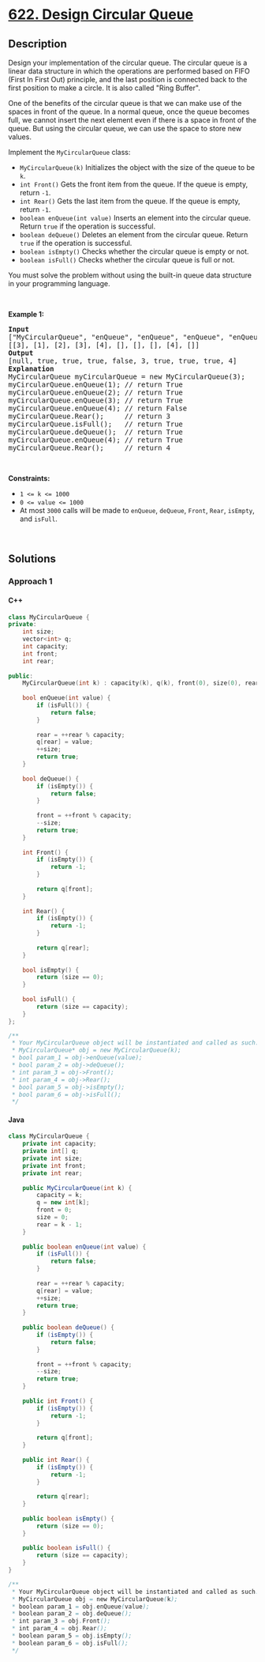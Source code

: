 # [622. Design Circular Queue](https://leetcode.com/problems/design-circular-queue)

## Description

<p>Design your implementation of the circular queue. The circular queue is a linear data structure in which the operations are performed based on FIFO (First In First Out) principle, and the last position is connected back to the first position to make a circle. It is also called &quot;Ring Buffer&quot;.</p>

<p>One of the benefits of the circular queue is that we can make use of the spaces in front of the queue. In a normal queue, once the queue becomes full, we cannot insert the next element even if there is a space in front of the queue. But using the circular queue, we can use the space to store new values.</p>

<p>Implement the <code>MyCircularQueue</code> class:</p>

<ul>
    <li><code>MyCircularQueue(k)</code> Initializes the object with the size of the queue to be <code>k</code>.</li>
    <li><code>int Front()</code> Gets the front item from the queue. If the queue is empty, return <code>-1</code>.</li>
    <li><code>int Rear()</code> Gets the last item from the queue. If the queue is empty, return <code>-1</code>.</li>
    <li><code>boolean enQueue(int value)</code> Inserts an element into the circular queue. Return <code>true</code> if the operation is successful.</li>
    <li><code>boolean deQueue()</code> Deletes an element from the circular queue. Return <code>true</code> if the operation is successful.</li>
    <li><code>boolean isEmpty()</code> Checks whether the circular queue is empty or not.</li>
    <li><code>boolean isFull()</code> Checks whether the circular queue is full or not.</li>
</ul>

<p>You must solve the problem without using the built-in queue data structure in your programming language.&nbsp;</p>
<p>&nbsp;</p>

<p><strong class="example">Example 1:</strong></p>
<pre>
<strong>Input</strong>
[&quot;MyCircularQueue&quot;, &quot;enQueue&quot;, &quot;enQueue&quot;, &quot;enQueue&quot;, &quot;enQueue&quot;, &quot;Rear&quot;, &quot;isFull&quot;, &quot;deQueue&quot;, &quot;enQueue&quot;, &quot;Rear&quot;]
[[3], [1], [2], [3], [4], [], [], [], [4], []]
<strong>Output</strong>
[null, true, true, true, false, 3, true, true, true, 4]
<strong>Explanation</strong>
MyCircularQueue myCircularQueue = new MyCircularQueue(3);
myCircularQueue.enQueue(1); // return True
myCircularQueue.enQueue(2); // return True
myCircularQueue.enQueue(3); // return True
myCircularQueue.enQueue(4); // return False
myCircularQueue.Rear();     // return 3
myCircularQueue.isFull();   // return True
myCircularQueue.deQueue();  // return True
myCircularQueue.enQueue(4); // return True
myCircularQueue.Rear();     // return 4
</pre>
<p>&nbsp;</p>

<p><strong>Constraints:</strong></p>
<ul>
    <li><code>1 &lt;= k &lt;= 1000</code></li>
    <li><code>0 &lt;= value &lt;= 1000</code></li>
    <li>At most <code>3000</code> calls will be made to&nbsp;<code>enQueue</code>, <code>deQueue</code>,&nbsp;<code>Front</code>,&nbsp;<code>Rear</code>,&nbsp;<code>isEmpty</code>, and&nbsp;<code>isFull</code>.</li>
</ul>
<p>&nbsp;</p>

## Solutions

### **Approach 1**

<!-- tabs:start -->

#### C++

```cpp
class MyCircularQueue {
private:
    int size;
    vector<int> q;
    int capacity;
    int front;
    int rear;
    
public:
    MyCircularQueue(int k) : capacity(k), q(k), front(0), size(0), rear(k - 1) {}
    
    bool enQueue(int value) {
        if (isFull()) {
            return false;
        }
        
        rear = ++rear % capacity;
        q[rear] = value;
        ++size;
        return true;
    }
    
    bool deQueue() {
        if (isEmpty()) {
            return false;
        }
        
        front = ++front % capacity;
        --size;
        return true;
    }
    
    int Front() {
        if (isEmpty()) {
            return -1;
        }
        
        return q[front];
    }
    
    int Rear() {
        if (isEmpty()) {
            return -1;
        }
        
        return q[rear];
    }
    
    bool isEmpty() {
        return (size == 0);
    }
    
    bool isFull() {
        return (size == capacity);
    }
};

/**
 * Your MyCircularQueue object will be instantiated and called as such:
 * MyCircularQueue* obj = new MyCircularQueue(k);
 * bool param_1 = obj->enQueue(value);
 * bool param_2 = obj->deQueue();
 * int param_3 = obj->Front();
 * int param_4 = obj->Rear();
 * bool param_5 = obj->isEmpty();
 * bool param_6 = obj->isFull();
 */
```

#### Java

```java
class MyCircularQueue {
    private int capacity;
    private int[] q;
    private int size;
    private int front;
    private int rear;
    
    public MyCircularQueue(int k) {
        capacity = k;
        q = new int[k];
        front = 0;
        size = 0;
        rear = k - 1;
    }
    
    public boolean enQueue(int value) {
        if (isFull()) {
            return false;
        }
        
        rear = ++rear % capacity;
        q[rear] = value;
        ++size;
        return true;
    }
    
    public boolean deQueue() {
        if (isEmpty()) {
            return false;
        }
        
        front = ++front % capacity;
        --size;
        return true;
    }
    
    public int Front() {
        if (isEmpty()) {
            return -1;
        }
        
        return q[front];
    }
    
    public int Rear() {
        if (isEmpty()) {
            return -1;
        }
        
        return q[rear];
    }
    
    public boolean isEmpty() {
        return (size == 0);
    }
    
    public boolean isFull() {
        return (size == capacity);
    }
}

/**
 * Your MyCircularQueue object will be instantiated and called as such:
 * MyCircularQueue obj = new MyCircularQueue(k);
 * boolean param_1 = obj.enQueue(value);
 * boolean param_2 = obj.deQueue();
 * int param_3 = obj.Front();
 * int param_4 = obj.Rear();
 * boolean param_5 = obj.isEmpty();
 * boolean param_6 = obj.isFull();
 */
```

<!-- tabs:end -->